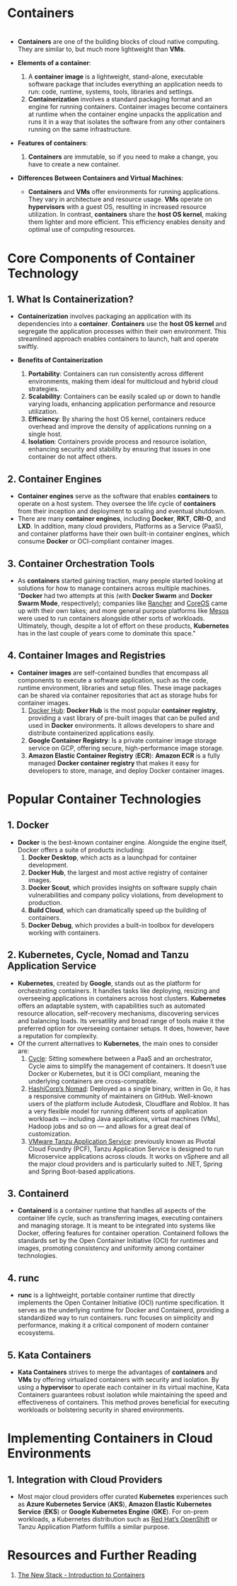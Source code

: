 # Containers

#

- **Containers** are one of the building blocks of cloud native computing. They are similar to, but much more lightweight than **VMs**.

- **Elements of a container**:

  1. A **container image** is a lightweight, stand-alone, executable software package that includes everything an application needs to run: code, runtime, systems, tools, libraries and settings.
  2. **Containerization** involves a standard packaging format and an engine for running containers. Container images become containers at runtime when the container engine unpacks the application and runs it in a way that isolates the software from any other containers running on the same infrastructure.

- **Features of containers**:

  1. **Containers** are immutable, so if you need to make a change, you have to create a new container.

- **Differences Between Containers and Virtual Machines**:
  - **Containers** and **VMs** offer environments for running applications. They vary in architecture and resource usage. **VMs** operate on **hypervisors** with a guest OS, resulting in increased resource utilization. In contrast, **containers** share the **host OS kernel**, making them lighter and more efficient. This efficiency enables density and optimal use of computing resources.

# Core Components of Container Technology

## 1. What Is Containerization?

- **Containerization** involves packaging an application with its dependencies into a **container**. **Containers** use the **host OS kernel** and segregate the application processes within their own environment. This streamlined approach enables containers to launch, halt and operate swiftly.

- **Benefits of Containerization**
  1. **Portability**: Containers can run consistently across different environments, making them ideal for multicloud and hybrid cloud strategies.
  2. **Scalability**: Containers can be easily scaled up or down to handle varying loads, enhancing application performance and resource utilization.
  3. **Efficiency**: By sharing the host OS kernel, containers reduce overhead and improve the density of applications running on a single host.
  4. **Isolation**: Containers provide process and resource isolation, enhancing security and stability by ensuring that issues in one container do not affect others.

## 2. Container Engines

- **Container engines** serve as the software that enables **containers** to operate on a host system. They oversee the life cycle of **containers** from their inception and deployment to scaling and eventual shutdown.
- There are many **container engines**, including **Docker**, **RKT**, **CRI-O**, and **LXD**. In addition, many cloud providers, Platforms as a Service (PaaS), and container platforms have their own built-in container engines, which consume **Docker** or OCI-compliant container images.

## 3. Container Orchestration Tools

- As **containers** started gaining traction, many people started looking at solutions for how to manage containers across multiple machines. "**Docker** had two attempts at this (with **Docker Swarm** and **Docker Swarm Mode**, respectively); companies like [Rancher]() and [CoreOS]() came up with their own takes; and more general purpose platforms like [Mesos]() were used to run containers alongside other sorts of workloads. Ultimately, though, despite a lot of effort on these products, **Kubernetes** has in the last couple of years come to dominate this space."

## 4. Container Images and Registries

- **Container images** are self-contained bundles that encompass all components to execute a software application, such as the code, runtime environment, libraries and setup files. These image packages can be shared via container repositories that act as storage hubs for container images.
  1. [Docker Hub](): **Docker Hub** is the most popular **container registry**, providing a vast library of pre-built images that can be pulled and used in **Docker** environments. It allows developers to share and distribute containerized applications easily.
  2. **Google Container Registry**: Is a private container image storage service on GCP, offering secure, high-performance image storage.
  3. **Amazon Elastic Container Registry** (**ECR**): **Amazon ECR** is a fully managed **Docker container registry** that makes it easy for developers to store, manage, and deploy Docker container images.

# Popular Container Technologies

## 1. Docker

- **Docker** is the best-known container engine. Alongside the engine itself, Docker offers a suite of products including:
  1. **Docker Desktop**, which acts as a launchpad for container development.
  2. **Docker Hub**, the largest and most active registry of container images.
  3. **Docker Scout**, which provides insights on software supply chain vulnerabilities and company policy violations, from development to production.
  4. **Build Cloud**, which can dramatically speed up the building of containers.
  5. **Docker Debug**, which provides a built-in toolbox for developers working with containers.

## 2. Kubernetes, Cycle, Nomad and Tanzu Application Service

- **Kubernetes**, created by **Google**, stands out as the platform for orchestrating containers. It handles tasks like deploying, resizing and overseeing applications in containers across host clusters. **Kubernetes** offers an adaptable system, with capabilities such as automated resource allocation, self-recovery mechanisms, discovering services and balancing loads. Its versatility and broad range of tools make it the preferred option for overseeing container setups. It does, however, have a reputation for complexity.
- Of the current alternatives to **Kubernetes**, the main ones to consider are:
  1. [Cycle](): Sitting somewhere between a PaaS and an orchestrator, Cycle aims to simplify the management of containers. It doesn’t use Docker or Kubernetes, but it is OCI compliant, meaning the underlying containers are cross-compatible.
  2. [HashiCorp’s Nomad](): Deployed as a single binary, written in Go, it has a responsive community of maintainers on GitHub. Well-known users of the platform include Autodesk, Cloudflare and Roblox. It has a very flexible model for running different sorts of application workloads — including Java applications, virtual machines (VMs), Hadoop jobs and so on — and allows for a great deal of customization.
  3. [VMware Tanzu Application Service](): previously known as Pivotal Cloud Foundry (PCF), Tanzu Application Service is designed to run Microservice applications across clouds. It works on vSphere and all the major cloud providers and is particularly suited to .NET, Spring and Spring Boot-based applications.

## 3. Containerd

- **Containerd** is a container runtime that handles all aspects of the container life cycle, such as transferring images, executing containers and managing storage. It is meant to be integrated into systems like Docker, offering features for container operation. Containerd follows the standards set by the Open Container Initiative (OCI) for runtimes and images, promoting consistency and uniformity among container technologies.

## 4. runc

- **runc** is a lightweight, portable container runtime that directly implements the Open Container Initiative (OCI) runtime specification. It serves as the underlying runtime for Docker and Containerd, providing a standardized way to run containers. runc focuses on simplicity and performance, making it a critical component of modern container ecosystems.

## 5. Kata Containers

- **Kata Containers** strives to merge the advantages of **containers** and **VMs** by offering virtualized containers with security and isolation. By using a **hypervisor** to operate each container in its virtual machine, Kata Containers guarantees robust isolation while maintaining the speed and effectiveness of containers. This method proves beneficial for executing workloads or bolstering security in shared environments.

# Implementing Containers in Cloud Environments

## 1. Integration with Cloud Providers

- Most major cloud providers offer curated **Kubernetes** experiences such as **Azure Kubernetes Service** (**AKS**), **Amazon Elastic Kubernetes Service** (**EKS**) or **Google Kubernetes Engine** (**GKE**). For on-prem workloads, a Kubernetes distribution such as [Red Hat’s OpenShift]() or Tanzu Application Platform fulfills a similar purpose.

# Resources and Further Reading

1. [The New Stack - Introduction to Containers](https://thenewstack.io/introduction-to-containers/?ref=dailydev)
